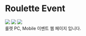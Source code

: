 # Roulette Event

<img src="https://img.shields.io/badge/HTML5-e34f26?style=flat&logo=html5&logoColor=fff"/>
<img src="https://img.shields.io/badge/CSS3-green?style=flat&logo=css3&logoColor=fff"/>
<img src="https://img.shields.io/badge/jQuery-0769AD?style=flat&logo=jquery&logoColor=fff"/></br>
룰렛 PC, Mobile 이벤트 웹 페이지 입니다.
